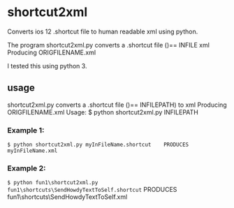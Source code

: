 # shortcut2xml
Converts ios 12 .shortcut file to human readable xml using python.

The program shortcut2xml.py converts a .shortcut file ()== INFILE xml Producing ORIGFILENAME.xml

I tested this using python 3.

## usage
shortcut2xml.py converts a .shortcut file ()== INFILEPATH) to xml Producing ORIGFILENAME.xml
Usage:     $ python shortcut2xml.py INFILEPATH

### Example 1: 
`$ python shortcut2xml.py myInFileName.shortcut    PRODUCES  myInFileName.xml`

### Example 2: 
`$ python fun1\shortcut2xml.py fun1\shortcuts\SendHowdyTextToSelf.shortcut`
         PRODUCES fun1\shortcuts\SendHowdyTextToSelf.xml
